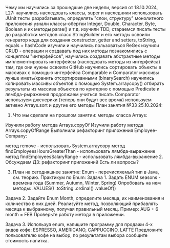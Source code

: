 Чему мы научились за прошедшие две недели, версия от 18.10.2024, L27:
научились наследовать классы, super и наследники
использовать JUnit тесты
разрабатывать, определять "слои, структуру" монолитного приложения
узнали классы-обертки Integer, Double, Character, Byte, Boolean и их методы parse() и т.д.
изучили TDD, стараемся писать тесты до разработки методов
класс StringBuilder и его методы
освоили генератор кода для создания constructor, getter and setters, toString, equals + hashCode
изучили и научились пользоваться ReGex
изучили CRUD - операции и создавать под них методы
познакомились с концептом "интерфейсов", научились создавать абстрактные методы
имплементировать интерфейсы (наследовать методы из интерфейса) там, где они нужны
освоили GitHub
научились сортировать объекты в массивах с помощью интерфейса Comparable и Comparator
массивы лучше иметь/хранить отсортированными (binarySearch)
научились копировать массивы объектов с помощью System.arraycopy()
отбирать результаты из массива объектов по критерию с помощью Predicate и лямбда-рыражения
продолжаем учиться писать Comparator
используем дженерики (теперь они будут все время)
используем активно Arrays.sort и другие его методы
План занятия №33 25.10.2024:
1. Что мы сделали на прошлом занятии:
   методы класса Arrays:

Изучили работу метода Arrays.copyOf
Изучили работу метода Arrays.copyOfRange
Выполнили рефакторинг приложения Employee-Company:

метод remove - использовать System.arraycopy
метод findEmployeesHoursGreaterThan - использовать лямбда-выражение
метод findEmployeesSalaryRange - использовать лямбда-выражение
2. Обсуждаем ДЗ:
   рефакторинг приложений
   Есть ли вопросы?

3. План на сегодняшнее занятие:
   Enum - перечисляемый тип в Java, см. теорию.
   Практикум по Enum:
   Задача 1. Задать ENUM seasons - времена года (Summer, Autumn, Winter, Spring) Опробовать на нем методы: .VALUES() .toString .ordinal() .valueOf()

Задача 2. Задайте Enum Month, определите месяца, их наименования и количество в них дней. Реализуйте метод, позволяющий прибавлять месяца к выбранному, получая правильный месяц. Пример: AUG + 6 month = FEB Проверьте работу метода в приложении.

Задача 3. Используя enum, напишите программу для продажи 4-х видов кофе: ESPRESSO, AMERICANO, CAPPUCCINO, LATTE Предложите пользователю кофе на выбор, по результатам выбора сообщите стоимость напитка.